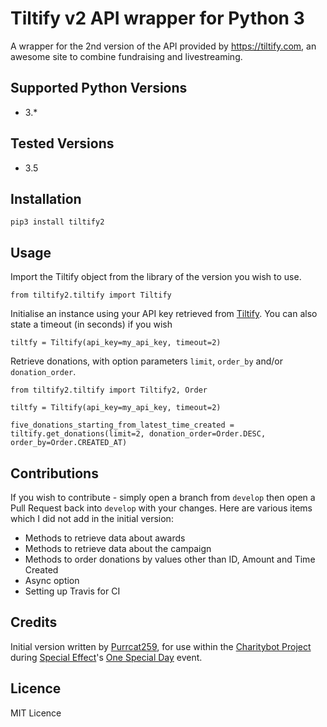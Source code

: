 # Tiltify v2 API wrapper for Python 3

A wrapper for the 2nd version of the API provided by https://tiltify.com, an awesome site to combine fundraising and livestreaming.

## Supported Python Versions

* 3.*

## Tested Versions

* 3.5

## Installation

`pip3 install tiltify2`

## Usage

Import the Tiltify object from the library of the version you wish to use.

`from tiltify2.tiltify import Tiltify`

Initialise an instance using your API key retrieved from [Tiltify](https://tiltify.com/). You can also state a timeout (in seconds) if you wish

`tiltfy = Tiltify(api_key=my_api_key, timeout=2)`

Retrieve donations, with option parameters `limit`, `order_by` and/or `donation_order`.

`from tiltify2.tiltify import Tiltify2, Order`

`tiltfy = Tiltify(api_key=my_api_key, timeout=2)`


`five_donations_starting_from_latest_time_created = tiltify.get_donations(limit=2, donation_order=Order.DESC, order_by=Order.CREATED_AT)`

## Contributions

If you wish to contribute - simply open a branch from `develop` then open a Pull Request back into `develop` with your changes. Here are various items which I did not add in the initial version:

* Methods to retrieve data about awards
* Methods to retrieve data about the campaign
* Methods to order donations by values other than ID, Amount and Time Created
* Async option
* Setting up Travis for CI

## Credits

Initial version written by [Purrcat259](www.github.com/purrcat259), for use within the [Charitybot Project](https://github.com/purrcat259/charitybot2) 
during [Special Effect](http://www.specialeffect.org.uk/)'s [One Special Day](http://www.onespecialday.org.uk/) event.

## Licence

MIT Licence
